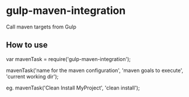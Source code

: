 # gulp-maven-integration

Call maven targets from Gulp

## How to use

var mavenTask = require('gulp-maven-integration');

mavenTask('name for the maven configuration', 'maven goals to execute', 'current working dir');

eg. mavenTask('Clean Install MyProject', 'clean install');
